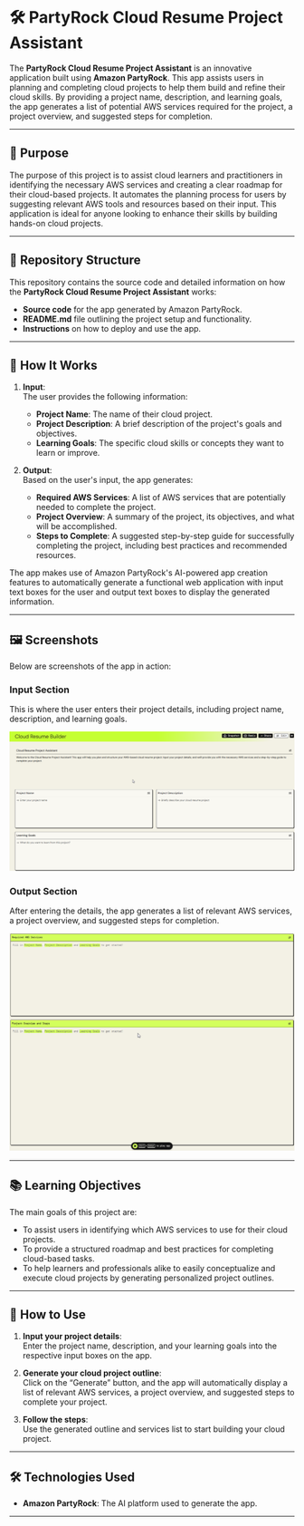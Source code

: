 # 🛠️ PartyRock Cloud Resume Project Assistant  

The **PartyRock Cloud Resume Project Assistant** is an innovative application built using **Amazon PartyRock**. This app assists users in planning and completing cloud projects to help them build and refine their cloud skills. By providing a project name, description, and learning goals, the app generates a list of potential AWS services required for the project, a project overview, and suggested steps for completion.  

---

## 🌟 Purpose  

The purpose of this project is to assist cloud learners and practitioners in identifying the necessary AWS services and creating a clear roadmap for their cloud-based projects. It automates the planning process for users by suggesting relevant AWS tools and resources based on their input. This application is ideal for anyone looking to enhance their skills by building hands-on cloud projects.  

---

## 📂 Repository Structure  

This repository contains the source code and detailed information on how the **PartyRock Cloud Resume Project Assistant** works:  
- **Source code** for the app generated by Amazon PartyRock.  
- **README.md** file outlining the project setup and functionality.  
- **Instructions** on how to deploy and use the app.  

---

## 🎯 How It Works  

1. **Input**:  
   The user provides the following information:  
   - **Project Name**: The name of their cloud project.  
   - **Project Description**: A brief description of the project's goals and objectives.  
   - **Learning Goals**: The specific cloud skills or concepts they want to learn or improve.  

2. **Output**:  
   Based on the user's input, the app generates:  
   - **Required AWS Services**: A list of AWS services that are potentially needed to complete the project.  
   - **Project Overview**: A summary of the project, its objectives, and what will be accomplished.  
   - **Steps to Complete**: A suggested step-by-step guide for successfully completing the project, including best practices and recommended resources.  

The app makes use of Amazon PartyRock's AI-powered app creation features to automatically generate a functional web application with input text boxes for the user and output text boxes to display the generated information.

---

## 🖼️ Screenshots  

Below are screenshots of the app in action:  

### Input Section  
This is where the user enters their project details, including project name, description, and learning goals.  

![images/input-boxes.png](https://github.com/Tywest-Coat/AWS-Projects/blob/main/PartyRock-Cloud-Resume-Project-Assistant/inputboxes.png)

### Output Section  
After entering the details, the app generates a list of relevant AWS services, a project overview, and suggested steps for completion.  

![images/output-boxes.png](https://github.com/Tywest-Coat/AWS-Projects/blob/main/PartyRock-Cloud-Resume-Project-Assistant/outputboxes.png)

---

## 📚 Learning Objectives  

The main goals of this project are:  
- To assist users in identifying which AWS services to use for their cloud projects.  
- To provide a structured roadmap and best practices for completing cloud-based tasks.  
- To help learners and professionals alike to easily conceptualize and execute cloud projects by generating personalized project outlines.  

---

## 🚀 How to Use  

1. **Input your project details**:  
   Enter the project name, description, and your learning goals into the respective input boxes on the app.  

2. **Generate your cloud project outline**:  
   Click on the “Generate” button, and the app will automatically display a list of relevant AWS services, a project overview, and suggested steps to complete your project.  

3. **Follow the steps**:  
   Use the generated outline and services list to start building your cloud project.  

---

## 🛠️ Technologies Used  

- **Amazon PartyRock**: The AI platform used to generate the app.  

---

